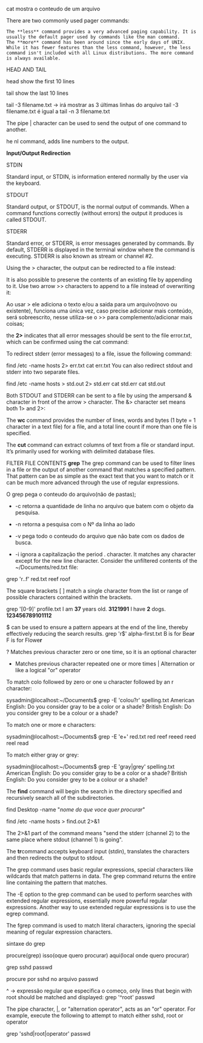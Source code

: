 cat
mostra o conteudo de um arquivo

There are two commonly used pager commands:

    The **less** command provides a very advanced paging capability. It is usually the default pager used by commands like the man command.
    The **more** command has been around since the early days of UNIX. While it has fewer features than the less command, however, the less command isn't included with all Linux distributions. The more command is always available.

HEAD AND TAIL

head 
show the first 10 lines

tail 
show the last 10 lines

tail -3 filename.txt -> irá mostrar as 3 últimas linhas do arquivo
tail -3 filename.txt é igual a tail -n 3 filename.txt


The pipe | character can be used to send the output of one command to another.


he nl command,  adds line numbers to the output.

**Input/Output Redirection**

STDIN

Standard input, or STDIN, is information entered normally by the user via the keyboard.

STDOUT

Standard output, or STDOUT, is the normal output of commands. When a command functions correctly (without errors) the output it produces is called STDOUT.

STDERR

Standard error, or STDERR, is error messages generated by commands. By default, STDERR is displayed in the terminal window where the command is executing. STDERR is also known as stream or channel #2.

Using the > character, the output can be redirected to a file instead:

It is also possible to preserve the contents of an existing file by appending to it. Use two arrow >> characters to append to a file instead of overwriting it:

Ao usar > ele adiciona o texto e/ou a saida para um arquivo(novo ou existente), funciona uma única vez, caso precise adicionar mais conteúdo, será sobreescrito, nesse utiliza-se o >> para complemento/adicionar mais coisas;


the **2>** indicates that all error messages should be sent to the file error.txt, which can be confirmed using the cat command:

To redirect stderr (error messages) to a file, issue the following command:

find /etc -name hosts 2> err.txt
cat err.txt
You can also redirect stdout and stderr into two separate files.

find /etc -name hosts > std.out 2> std.err
cat std.err
cat std.out

Both STDOUT and STDERR can be sent to a file by using the ampersand & character in front of the arrow > character. The &> character set means both 1> and 2>:


The **wc** command provides the number of lines, words and bytes (1 byte = 1 character in a text file) for a file, and a total line count if more than one file is specified.



The **cut** command can extract columns of text from a file or standard input. It’s primarily used for working with delimited database files.

FILTER FILE CONTENTS
**grep**
The grep command can be used to filter lines in a file or the output of another command that matches a specified pattern. That pattern can be as simple as the exact text that you want to match or it can be much more advanced through the use of regular expressions.

O grep pega o conteudo do arquivo(não de pastas);

- -c retorna a quantidade de linha no arquivo que batem com o objeto da pesquisa.
  

- -n retorna a pesquisa com o Nº da linha ao lado


- -v pega todo o conteudo do arquivo que não bate com os dados de busca.

- -i ignora a capitalização
the period . character. It matches any character except for the new line character. Consider the unfiltered contents of the ~/Documents/red.txt file:

grep 'r..f' red.txt
reef
roof


The square brackets [ ] match a single character from the list or range of possible characters contained within the brackets.


grep '[0-9]' profile.txt
I am **37** years old.
**3121991**
I have **2** dogs.
**123456789101112**

$ can be used to ensure a pattern appears at the end of the line, thereby effectively reducing the search results. 
grep 'r$' alpha-first.txt
B is for Bea**r**
F is for Flowe**r**

? 	Matches previous character zero or one time, so it is an optional character
+ 	Matches previous character repeated one or more times
| 	Alternation or like a logical "or" operator

To match colo followed by zero or one u character followed by an r character:

sysadmin@localhost:~/Documents$ grep -E 'colou?r' spelling.txt
American English: Do you consider gray to be a color or a shade?
British English: Do you consider grey to be a colour or a shade?

To match one or more e characters:

sysadmin@localhost:~/Documents$ grep -E 'e+' red.txt
red
reef
reeed
reed
reel
read                     

To match either gray or grey:

sysadmin@localhost:~/Documents$ grep -E 'gray|grey' spelling.txt
American English: Do you consider gray to be a color or a shade?
British English: Do you consider grey to be a colour or a shade?

The **find** command will begin the search in the directory specified and recursively search all of the subdirectories.

find Desktop -name "*nome do que voce quer procurar*"

find /etc -name hosts > find.out 2>&1    

The 2>&1 part of the command means "send the stderr (channel 2) to the same place where stdout (channel 1) is going".

The **tr**command accepts keyboard input (stdin), translates the characters and then redirects the output to stdout.

The grep command uses basic regular expressions, special characters like wildcards that match patterns in data. The grep command returns the entire line containing the pattern that matches.

The -E option to the grep command can be used to perform searches with extended regular expressions, essentially more powerful regular expressions. Another way to use extended regular expressions is to use the egrep command.

The fgrep command is used to match literal characters, ignoring the special meaning of regular expression characters.


sintaxe do grep

procure(grep) isso(oque quero procurar) aqui(local onde quero procurar)

grep sshd passwd

procure por sshd no arquivo passwd

^ -> expressão regular que especifica o começo,
only lines that begin with root should be matched and displayed:
    grep '^root' passwd

The pipe character, |, or "alternation operator", acts as an "or" operator. For example, execute the following to attempt to match either sshd, root or operator

grep 'sshd|root|operator' passwd